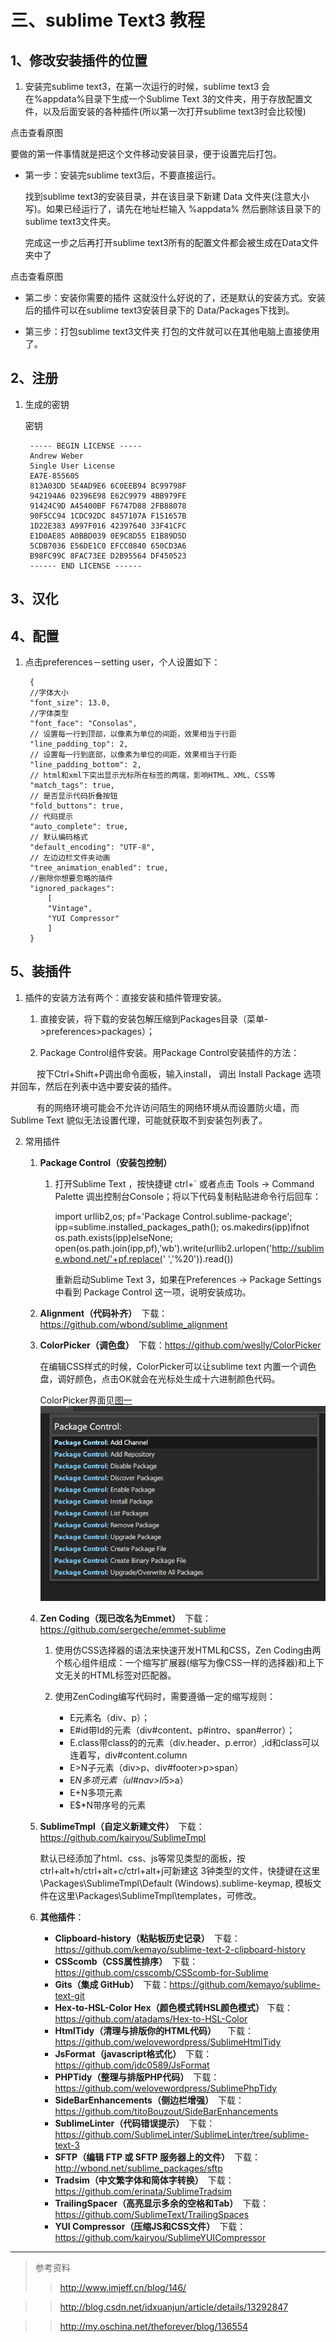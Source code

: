 # 三、sublime Text3 教程

## 1、修改安装插件的位置

1. 安装完sublime text3，在第一次运行的时候，sublime text3 会在%appdata%目录下生成一个Sublime Text 3的文件夹，用于存放配置文件，以及后面安装的各种插件(所以第一次打开sublime text3时会比较慢)

点击查看原图

要做的第一件事情就是把这个文件移动安装目录，便于设置完后打包。

* 第一步：安装完sublime text3后，不要直接运行。

    找到sublime text3的安装目录，并在该目录下新建 Data 文件夹(注意大小写)。如果已经运行了，请先在地址栏输入 %appdata%  然后删除该目录下的sublime text3文件夹。
	
	完成这一步之后再打开sublime text3所有的配置文件都会被生成在Data文件夹中了

点击查看原图

* 第二步：安装你需要的插件
    这就没什么好说的了，还是默认的安装方式。安装后的插件可以在sublime text3安装目录下的 Data/Packages下找到。

* 第三步：打包sublime text3文件夹
    打包的文件就可以在其他电脑上直接使用了。

## 2、注册

1. 生成的密钥

	密钥
	
		----- BEGIN LICENSE -----
		Andrew Weber
		Single User License
		EA7E-855605
		813A03DD 5E4AD9E6 6C0EEB94 BC99798F
		942194A6 02396E98 E62C9979 4BB979FE
		91424C9D A45400BF F6747D88 2FB88078
		90F5CC94 1CDC92DC 8457107A F151657B
		1D22E383 A997F016 42397640 33F41CFC
		E1D0AE85 A0BBD039 0E9C8D55 E1B89D5D
		5CDB7036 E56DE1C0 EFCC0840 650CD3A6
		B98FC99C 8FAC73EE D2B95564 DF450523
		------ END LICENSE ------

## 3、汉化

## 4、配置

1. 点击preferences－setting user，个人设置如下：

		{
		//字体大小
		"font_size": 13.0,
		//字体类型
		"font_face": "Consolas",
		// 设置每一行到顶部，以像素为单位的间距，效果相当于行距
		"line_padding_top": 2,
		// 设置每一行到底部，以像素为单位的间距，效果相当于行距
		"line_padding_bottom": 2,
		// html和xml下突出显示光标所在标签的两端，影响HTML、XML、CSS等
		"match_tags": true,    
		// 是否显示代码折叠按钮
		"fold_buttons": true,
		// 代码提示
		"auto_complete": true,
		// 默认编码格式
		"default_encoding": "UTF-8",
		// 左边边栏文件夹动画
		"tree_animation_enabled": true,
		//删除你想要忽略的插件
		"ignored_packages":
			[
			"Vintage",
			"YUI Compressor"
			]
		}

## 5、装插件

1. 插件的安装方法有两个：直接安装和插件管理安装。

    1. 直接安装，将下载的安装包解压缩到Packages目录（菜单->preferences>packages）；

	2. Package Control组件安装。用Package Control安装插件的方法：
	
　　　按下Ctrl+Shift+P调出命令面板，输入install， 调出 Install Package 选项并回车，然后在列表中选中要安装的插件。

　　　有的网络环境可能会不允许访问陌生的网络环境从而设置防火墙，而Sublime Text 貌似无法设置代理，可能就获取不到安装包列表了。

2. 常用插件

	1. **Package Control（安装包控制）**
	
		1. 打开Sublime Text ，按快捷键 ctrl+` 或者点击 Tools → Command Palette 调出控制台Console；将以下代码复制粘贴进命令行后回车：
		
			import urllib2,os;
			pf='Package Control.sublime-package';
			ipp=sublime.installed_packages_path();
			os.makedirs(ipp)ifnot os.path.exists(ipp)elseNone;
			open(os.path.join(ipp,pf),'wb').write(urllib2.urlopen('http://sublime.wbond.net/'+pf.replace(' ','%20')).read())

			重新启动Sublime Text 3，如果在Preferences → Package Settings 中看到 Package Control 这一项，说明安装成功。

	2. **Alignment（代码补齐）**　下载：https://github.com/wbond/sublime_alignment
	
	3. **ColorPicker（调色盘）**　下载：https://github.com/weslly/ColorPicker

		在编辑CSS样式的时候，ColorPicker可以让sublime text 内置一个调色盘，调好颜色，点击OK就会在光标处生成十六进制颜色代码。

		ColorPicker界面见[图一](#ss)
		![PackageControl]


	4. **Zen Coding（现已改名为Emmet）**　下载：https://github.com/sergeche/emmet-sublime

		1. 使用仿CSS选择器的语法来快速开发HTML和CSS，Zen Coding由两个核心组件组成：一个缩写扩展器(缩写为像CSS一样的选择器)和上下文无关的HTML标签对匹配器。
　　
		2. 使用ZenCoding编写代码时，需要遵循一定的缩写规则：

			* E元素名（div、p）；
			* E#id带Id的元素（div#content、p#intro、span#error）；
			* E.class带class的的元素（div.header、p.error）,id和class可以连着写，div#content.column
			* E>N子元素（div>p、div#footer>p>span）
			* E*N多项元素（ul#nav>li*5>a）
			* E+N多项元素
			* E$*N带序号的元素

	5. **SublimeTmpl（自定义新建文件）**　下载：https://github.com/kairyou/SublimeTmpl

		默认已经添加了html、css、js等常见类型的面板，按ctrl+alt+h/ctrl+alt+c/ctrl+alt+j可新建这 3钟类型的文件，快捷键在这里\Packages\SublimeTmpl\Default (Windows).sublime-keymap, 模板文件在这里\Packages\SublimeTmpl\templates，可修改。

	6. **其他插件**：

		* **Clipboard-history（粘贴板历史记录）**　下载：https://github.com/kemayo/sublime-text-2-clipboard-history 
		* **CSScomb（CSS属性排序）**　下载：https://github.com/csscomb/CSScomb-for-Sublime
		* **Gits（集成 GitHub）**　下载：https://github.com/kemayo/sublime-text-git
		* **Hex-to-HSL-Color Hex（颜色模式转HSL颜色模式）**  下载：https://github.com/atadams/Hex-to-HSL-Color
		* **HtmlTidy（清理与排版你的HTML代码）** 　下载：https://github.com/welovewordpress/SublimeHtmlTidy
		* **JsFormat（javascript格式化）**　下载：https://github.com/jdc0589/JsFormat
		* **PHPTidy（整理与排版PHP代码）**　下载：https://github.com/welovewordpress/SublimePhpTidy
		* **SideBarEnhancements（侧边栏增强）**　下载：https://github.com/titoBouzout/SideBarEnhancements
		* **SublimeLinter（代码错误提示）**　下载：https://github.com/SublimeLinter/SublimeLinter/tree/sublime-text-3
		* **SFTP（编辑 FTP 或 SFTP 服务器上的文件）**　下载：http://wbond.net/sublime_packages/sftp   
		* **Tradsim（中文繁字体和简体字转换）**　下载：https://github.com/erinata/SublimeTradsim
		* **TrailingSpacer（高亮显示多余的空格和Tab）**　下载：https://github.com/SublimeText/TrailingSpaces 
		* **YUI Compressor（压缩JS和CSS文件）**　下载：https://github.com/kairyou/SublimeYUICompressor


***
> 参考资料
>>http://www.imjeff.cn/blog/146/

>>http://blog.csdn.net/idxuanjun/article/details/13292847

>>http://my.oschina.net/theforever/blog/136554


[PackageControl]: PackageControl.png "ColorPicker界面见"

